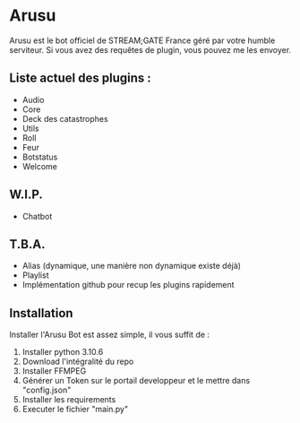 # Arusu
Arusu est le bot officiel de STREAM;GATE France géré par votre humble serviteur.
Si vous avez des requêtes de plugin, vous pouvez me les envoyer.

## Liste actuel des plugins :
- Audio
- Core
- Deck des catastrophes
- Utils
- Roll
- Feur
- Botstatus
- Welcome

## W.I.P.
- Chatbot

## T.B.A.

- Alias (dynamique, une manière non dynamique existe déjà)
- Playlist
- Implémentation github pour recup les plugins rapidement

## Installation

Installer l'Arusu Bot est assez simple, il vous suffit de :
1. Installer python 3.10.6
2. Download l'intégralité du repo
3. Installer FFMPEG
4. Générer un Token sur le portail developpeur et le mettre dans "config.json"
5. Installer les requirements
6. Executer le fichier "main.py"
